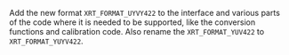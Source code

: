 Add the new format `XRT_FORMAT_UYVY422` to the interface and various parts of
the code where it is needed to be supported, like the conversion functions and
calibration code. Also rename the `XRT_FORMAT_YUV422` to `XRT_FORMAT_YUYV422`.
